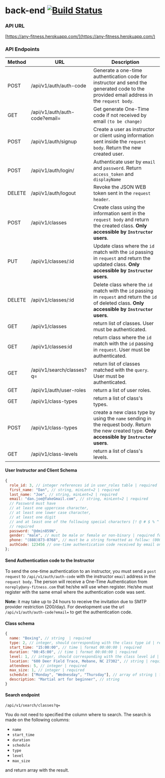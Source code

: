 # back-end [![Build Status](https://travis-ci.com/BW-Anywhere-Fitness-1/back-end.svg?branch=dev)](https://travis-ci.com/BW-Anywhere-Fitness-1/back-end)

### API URL

[https://any-fitness.herokuapp.com/](https://any-fitness.herokuapp.com/)

### API Endpoints

| Method | URL                           | Description                                                                                                                                           |
| ------ | ----------------------------- | ----------------------------------------------------------------------------------------------------------------------------------------------------- |
| POST   | /api/v1/auth/auth-code        | Generate a one-time authentication code for instructor and send the generated code to the provided email address in the `request body`.               |
| GET    | /api/v1/auth/auth-code?email= | Get generate One-Time code if not received by email `(to be change)`                                                                                  |
| POST   | /api/v1/auth/signup           | Create a user as instructor or client using information sent inside the `request body`. Return the new created user.                                  |
| POST   | /api/v1/auth/login/           | Authenticate user by `email` and `password`. Return `access_token` and `displayName`                                                                  |
| DELETE | /api/v1/auth/logout           | Revoke the JSON WEB token sent in the `request header`.                                                                                               |
| POST   | /api/v1/classes               | Create class using the information sent in the `request body` and return the created class. **Only accessible by `Instructor` users**.                |
| PUT    | /api/v1/classes/:id           | Update class where the `id` match with the `id` passing in `request` and return the updated class. **Only accessible by `Instructor` users**.         |
| DELETE | /api/v1/classes/:id           | Delete class where the `id` match with the `id` passing in `request` and return the `id` of deleted class. **Only accessible by `Instructor` users**. |
| GET    | /api/v1/classes               | return list of classes. User must be authenticated.                                                                                                   |
| GET    | /api/v1/classes:id            | return class where the `id` match with the `id` passing in `request`. User must be authenticated.                                                     |
| GET    | /api/v1/search/classes?q=     | return list of classes matched with the `query`. User must be authenticated.                                                                          |
| GET    | /api/v1/auth/user-roles       | return a list of user roles.                                                                                                                          |
| GET    | /api/v1/class-types           | return a list of class's types.                                                                                                                       |
| POST   | /api/v1/class-types           | create a new class type by using the `name` sending in the request body. Return the new created type. **Only accessible by `Instructor` users**.      |
| GET    | /api/v1/class-levels          | return a list of class's levels.                                                                                                                      |

#### User Instructor and Client Schema

```javascript
{
  role_id: 3, // integer references id in user_roles table | required
  first_name: "Dan", // string, minLent=2 | required
  last_name: "Joe", // string, minLent=2 | required
  email: "dan.joe@fakeGmail.com", // string, minLent=2 | required
  // Password must have
  // at least one uppercase character,
  // at least one lower case character,
  // at least one digit
  // and at least one of the following special characters [! @ # $ % ^ & *]
  // required
  password: "@dmin859N",
  gender: "male", // must be male or female or non-binary | required for instructor not for client
  phone: "(888)873-0768", // must be a string formatted as follow: (000)000-0000 | required for instructor not for client
  authCode: 123456 // one-time authentication code received by email only for instructor users.
};
```

#### Send Authentication code to the Instructor

To send the one-time authentication to an instructor, you must send a `post request` to `/api/v1/auth/auth-code` with the instructor `email` address in the `request body`. The person will receive a One-Time Authentication from `noreply@any-fitness.com` that he/she will use when register. He/she must register with the same email where the authentication code was sent.

**Note:** it may take up to 24 hours to receive the invitation due to SMTP provider restriction (200/day). For development use the url `/api/v1/auth/auth-code?email=` to get the authentication code.

#### Class schema

```javascript
{
  name: "Boxing", // string  | required
  type: 2, // integer, should corresponding with the class type id | required
  start_time: "15:00:00", // time | format 00:00:00 | required
  duration: "00:45:00", // time | format 00:00:00 | required
  level: 1, // integer, should corresponding with the class level id | required
  location: "600 Deer Field Trace, Mebane, NC 27302", // string | required
  attendees: 5, // integer | required
  max_size: 1, // integer | required
  schedule: ["Monday", "Wednesday", "Thursday"], // array of string | format: day with first character in capital
  description: "Martial art for beginner", // string
}
```

#### Search endpoint

`/api/v1/search/classes?q=`

You do not need to specified the column where to search. The search is made on the following columns:

- `name`
- `start_time`
- `duration`
- `schedule`
- `type`
- `level`
- `max_size`

and return array with the result.
